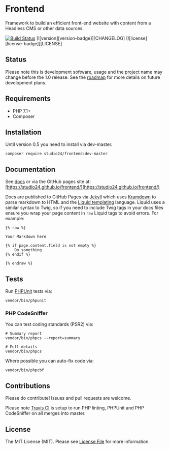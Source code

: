 # Frontend

Framework to build an efficient front-end website with content from a Headless CMS or other data sources.

[![Build Status](https://travis-ci.org/studio24/frontend.svg?branch=master)](https://travis-ci.org/studio24/frontend) 
[![version][version-badge]][CHANGELOG] [![license][license-badge]][LICENSE]

## Status

Please note this is development software, usage and the project name may change before the 1.0 release. 
See the [roadmap](ROADMAP.md) for more details on future development plans. 

## Requirements

* PHP 7.1+
* Composer

## Installation

Until version 0.5 you need to install via dev-master. 

```
composer require studio24/frontend:dev-master
```

## Documentation

See [docs](docs/index.md) or via the GitHub pages site at: [https://studio24.github.io/frontend/](https://studio24.github.io/frontend/)

Docs are published to GitHub Pages via [Jekyll](https://jekyllrb.com/docs/pages/) which uses [Kramdown](https://kramdown.gettalong.org/parser/html.html) 
to parse markdown to HTML and the [Liquid templating](https://jekyllrb.com/docs/liquid/) 
language. Liquid uses a similar syntax to Twig, so if you need to include Twig tags in your docs files ensure you wrap your 
page content in `raw` Liquid tags to avoid errors. For example:  

```
{% raw %}

Your Markdown here

{% if page.content.field is not empty %}
    Do something
{% endif %}

{% endraw %}
```

## Tests

Run [PHPUnit](https://phpunit.readthedocs.io/en/8.0/) tests via: 

```
vendor/bin/phpunit
```

### PHP CodeSniffer

You can test coding standards (PSR2) via:

```
# Summary report
vendor/bin/phpcs --report=summary

# Full details
vendor/bin/phpcs
```

Where possible you can auto-fix code via:

```
vendor/bin/phpcbf
```

## Contributions

Please do contribute! Issues and pull requests are welcome.

Please note [Travis CI](https://travis-ci.org/studio24/frontend) is setup to run PHP linting, PHPUnit and PHP CodeSniffer 
on all merges into master.

## License

The MIT License (MIT). Please see [License File](LICENSE) for more information.

